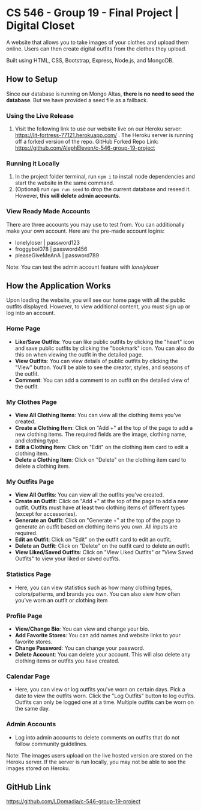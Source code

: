 # CS 546 - Group 19 - Final Project | Digital Closet

A website that allows you to take images of your clothes and upload them online. Users can then create digital outfits from the clothes they upload.

Built using HTML, CSS, Bootstrap, Express, Node.js, and MongoDB.

## How to Setup

Since our database is running on Mongo Altas, **there is no need to seed the database**. But we have provided a seed file as a fallback.

### Using the Live Release

1. Visit the following link to use our website live on our Heroku server: https://lit-fortress-77121.herokuapp.com/ . The Heroku server is running off a forked version of the repo. GitHub Forked Repo Link: https://github.com/AlephEleven/c-546-group-19-project

### Running it Locally

1. In the project folder terminal, run `npm i` to install node dependencies and start the website in the same command.
2. (Optional) run `npm run seed` to drop the current database and reseed it. However, **this will delete admin accounts**.

### View Ready Made Accounts

There are three accounts you may use to test from. You can additionally make your own account. Here are the pre-made account logins:

- lonelyloser | password123
- froggyboi078 | password456
- pleaseGiveMeAnA | password789

Note: You can test the admin account feature with _lonelyloser_

## How the Application Works

Upon loading the website, you will see our home page with all the public outfits displayed. However, to view additional content, you must sign up or log into an account.

### Home Page

- **Like/Save Outfits**: You can like public outfits by clicking the "heart" icon and save public outfits by clicking the "bookmark" icon. You can also do this on when viewing the outfit in the detailed page.
- **View Outfits**: You can view details of public outfits by clicking the "View" button. You'll be able to see the creator, styles, and seasons of the outfit.
- **Comment**: You can add a comment to an outfit on the detailed view of the outfit.

### My Clothes Page

- **View All Clothing Items**: You can view all the clothing items you've created.
- **Create a Clothing Item**: Click on "Add +" at the top of the page to add a new clothing items. The required fields are the image, clothing name, and clothing type.
- **Edit a Clothing Item**: Click on "Edit" on the clothing item card to edit a clothing item.
- **Delete a Clothing Item**: Click on "Delete" on the clothing item card to delete a clothing item.

### My Outfits Page

- **View All Outfits**: You can view all the outfits you've created.
- **Create an Outfit**: Click on "Add +" at the top of the page to add a new outfit. Outfits must have at least two clothing items of different types (except for accessories).
- **Generate an Outfit**: Click on "Generate +" at the top of the page to generate an outfit based on clothing items you own. All inputs are required.
- **Edit an Outfit**: Click on "Edit" on the outfit card to edit an outfit.
- **Delete an Outfit**: Click on "Delete" on the outfit card to delete an outfit.
- **View Liked/Saved Outfits**: Click on "View Liked Outfits" or "View Saved Outfits" to view your liked or saved outfits.

### Statistics Page

- Here, you can view statistics such as how many clothing types, colors/patterns, and brands you own. You can also view how often you've worn an outfit or clothing item

### Profile Page

- **View/Change Bio**: You can view and change your bio.
- **Add Favorite Stores**: You can add names and website links to your favorite stores.
- **Change Password**: You can change your password.
- **Delete Account**: You can delete your account. This will also delete any clothing items or outfits you have created.

### Calendar Page

- Here, you can view or log outfits you've worn on certain days. Pick a date to view the outfits worn. Click the "Log Outfits" button to log outfits. Outfits can only be logged one at a time. Multiple outfits can be worn on the same day.

### Admin Accounts

- Log into admin accounts to delete comments on outfits that do not follow community guidelines.

Note: The images users upload on the live hosted version are stored on the Heroku server. If the server is run locally, you may not be able to see the images stored on Heroku.

## GitHub Link

https://github.com/LDomadia/c-546-group-19-project
